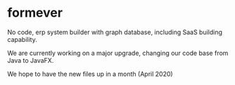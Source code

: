 # formever
No code, erp system builder with graph database, including SaaS building capability.

We are currently working on a major upgrade, changing our code base from Java to JavaFX.

We hope to have the new files up in a month (April 2020)
